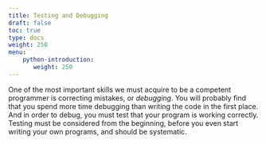```yaml
---
title: Testing and Debugging
draft: false
toc: true
type: docs
weight: 250
menu:
    python-introduction:
       weight: 250
---
```


One of the most important skills we must acquire to be a competent programmer is correcting mistakes, or *debugging*. You will probably find that you spend more time debugging than writing the code in the first place. And in order to debug, you must test that your program is working correctly. Testing must be considered from the beginning, before you even start writing your own programs, and should be systematic.


